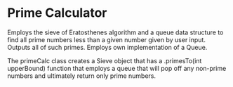 # Prime Calculator
Employs the sieve of Eratosthenes algorithm and a queue data structure to find all prime numbers less than a given number given by user input. Outputs all of such primes. Employs own implementation of a Queue.

The primeCalc class creates a Sieve object that has a .primesTo(int upperBound) function that employs a queue that will pop off any non-prime numbers and ultimately return only prime numbers.
